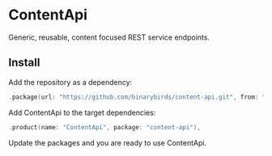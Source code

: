 # ContentApi

Generic, reusable, content focused REST service endpoints.


## Install

Add the repository as a dependency:

```swift
.package(url: "https://github.com/binarybirds/content-api.git", from: "1.1.0-rc"),
```

Add ContentApi to the target dependencies:

```swift
.product(name: "ContentApi", package: "content-api"),
```

Update the packages and you are ready to use ContentApi.
